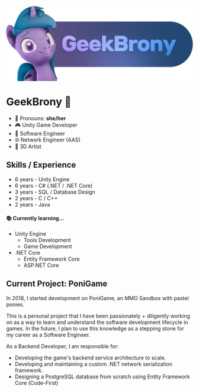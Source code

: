 <p align="center" style="margin-bottom: 2rem">
    <img align="center" src="dev_header.png"  width="600" />	
</p>

# GeekBrony 🦄
- 💜 Pronouns: **she/her**
- 🎮 Unity Game Developer
- 💾 Software Engineer
- 🌐 Network Engineer (AAS)
- 🦄 3D Artist

## Skills / Experience
- 6 years - Unity Engine
- 6 years - C# (.NET / .NET Core)
- 3 years - SQL / Database Design
- 2 years - C / C++
- 2 years - Java

#### 📚 Currently learning...
- Unity Engine
	- Tools Development
	- Game Development
- .NET Core
	- Entity Framework Core
	- ASP.NET Core

## Current Project: PoniGame
In 2018, I started development on PoniGame, an MMO Sandbox with pastel ponies.

This is a personal project that I have been passionately + diligently working on as a way to learn and understand the software development lifecycle in games.
In the future, I plan to use this knowledge as a stepping stone for my career as a Software Engineer.

As a Backend Developer, I am responsible for:
- Developing the game's backend service architecture to scale.
- Developing and maintaining a custom .NET network serialization framework.
- Designing a PostgreSQL database from scratch using Entity Framework Core (Code-First)
